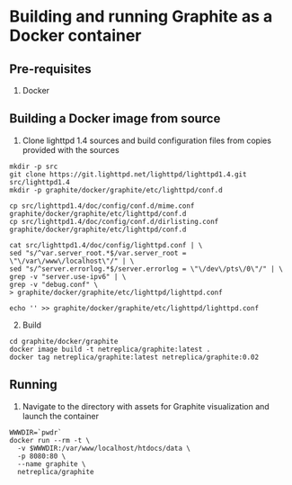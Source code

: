 # Building and running Graphite as a Docker container

## Pre-requisites

1. Docker

## Building a Docker image from source

1. Clone lighttpd 1.4 sources and build configuration files from copies provided with the sources

  ```Shell
  mkdir -p src
  git clone https://git.lighttpd.net/lighttpd/lighttpd1.4.git src/lighttpd1.4
  mkdir -p graphite/docker/graphite/etc/lighttpd/conf.d

  cp src/lighttpd1.4/doc/config/conf.d/mime.conf graphite/docker/graphite/etc/lighttpd/conf.d
  cp src/lighttpd1.4/doc/config/conf.d/dirlisting.conf graphite/docker/graphite/etc/lighttpd/conf.d

  cat src/lighttpd1.4/doc/config/lighttpd.conf | \
  sed "s/^var.server_root.*$/var.server_root = \"\/var\/www\/localhost\"/" | \
  sed "s/^server.errorlog.*$/server.errorlog = \"\/dev\/pts\/0\"/" | \
  grep -v "server.use-ipv6" | \
  grep -v "debug.conf" \
  > graphite/docker/graphite/etc/lighttpd/lighttpd.conf
  
  echo '' >> graphite/docker/graphite/etc/lighttpd/lighttpd.conf
  ````

2. Build

```Shell
cd graphite/docker/graphite
docker image build -t netreplica/graphite:latest .
docker tag netreplica/graphite:latest netreplica/graphite:0.02
````

## Running

1. Navigate to the directory with assets for Graphite visualization and launch the container

```Shell
WWWDIR=`pwdr`
docker run --rm -t \
  -v $WWWDIR:/var/www/localhost/htdocs/data \
  -p 8080:80 \
  --name graphite \
  netreplica/graphite
````
